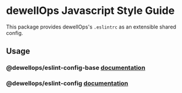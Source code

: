 # dewellOps Javascript Style Guide

This package provides dewellOps's `.eslintrc` as an extensible shared config.

## Usage

### @dewellops/eslint-config-base [documentation](https://github.com/dewellops/javascript/tree/master/packages/eslint-config-base)

### @dewellops/eslint-config [documentation](https://github.com/dewellops/javascript/tree/master/packages/eslint-config)
